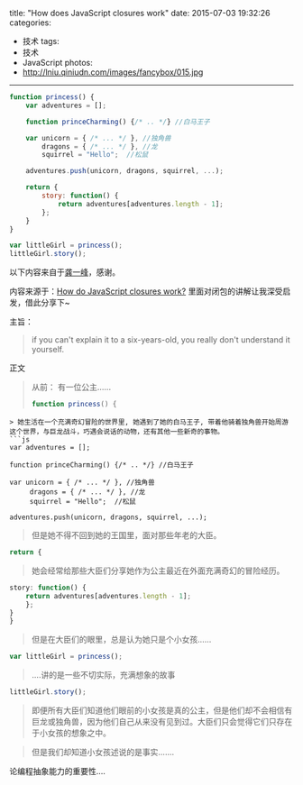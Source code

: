 title: "How does JavaScript closures work"
date: 2015-07-03 19:32:26
categories: 
- 技术
tags:
- 技术
- JavaScript
photos:
- http://lniu.qiniudn.com/images/fancybox/015.jpg
---

```js
function princess() {
    var adventures = [];

    function princeCharming() {/* .. */} //白马王子

    var unicorn = { /* ... */ }, //独角兽
        dragons = { /* ... */ }, //龙
        squirrel = "Hello";  //松鼠

    adventures.push(unicorn, dragons, squirrel, ...);

    return {
        story: function() {
            return adventures[adventures.length - 1];
        };
    }
}

var littleGirl = princess();
littleGirl.story();
```

<!-- more -->

以下内容来自于[龚一峰](http://www.zhihu.com/people/gong-yifeng)，感谢。

内容来源于：[How do JavaScript closures work?](http://stackoverflow.com/questions/111102/how-do-javascript-closures-work)
里面对闭包的讲解让我深受启发，借此分享下~

主旨：

> if you can't explain it to a six-years-old, you really don't understand it yourself.

正文

> 从前：
> 有一位公主......
> ```js
> function princess() {
```
> 她生活在一个充满奇幻冒险的世界里, 她遇到了她的白马王子, 带着他骑着独角兽开始周游这个世界，与巨龙战斗，巧遇会说话的动物，还有其他一些新奇的事物。
```js
var adventures = [];

function princeCharming() {/* .. */} //白马王子

var unicorn = { /* ... */ }, //独角兽
     dragons = { /* ... */ }, //龙
     squirrel = "Hello";  //松鼠

adventures.push(unicorn, dragons, squirrel, ...);
```
> 但是她不得不回到她的王国里，面对那些年老的大臣。
```js
return {
```
> 她会经常给那些大臣们分享她作为公主最近在外面充满奇幻的冒险经历。
```js
story: function() {
    return adventures[adventures.length - 1];
    };
}
}
```
> 但是在大臣们的眼里，总是认为她只是个小女孩......
```js
var littleGirl = princess();
```
> ....讲的是一些不切实际，充满想象的故事
```js
littleGirl.story();
```
> 即便所有大臣们知道他们眼前的小女孩是真的公主，但是他们却不会相信有巨龙或独角兽，因为他们自己从来没有见到过。大臣们只会觉得它们只存在于小女孩的想象之中。

> 但是我们却知道小女孩述说的是事实.......


论编程抽象能力的重要性....
